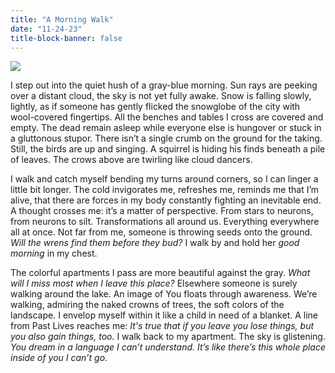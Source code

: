 ```yaml
---
title: "A Morning Walk"
date: "11-24-23"
title-block-banner: false
---
```


![](https://substackcdn.com/image/fetch/w_1456,c_limit,f_webp,q_auto:good,fl_progressive:steep/https%3A%2F%2Fsubstack-post-media.s3.amazonaws.com%2Fpublic%2Fimages%2F2f6a1a99-c4b8-410c-9c4d-fc4e80a7e001.heic)

I step out into the quiet hush of a gray-blue morning. Sun rays are peeking over a distant cloud, the sky is not yet fully awake. Snow is falling slowly, lightly, as if someone has gently flicked the snowglobe of the city with wool-covered fingertips. All the benches and tables I cross are covered and empty. The dead remain asleep while everyone else is hungover or stuck in a gluttonous stupor. There isn’t a single crumb on the ground for the taking. Still, the birds are up and singing. A squirrel is hiding his finds beneath a pile of leaves. The crows above are twirling like cloud dancers.

I walk and catch myself bending my turns around corners, so I can linger a little bit longer. The cold invigorates me, refreshes me, reminds me that I’m alive, that there are forces in my body constantly fighting an inevitable end. A thought crosses me: it’s a matter of perspective. From stars to neurons, from neurons to silt. Transformations all around us. Everything everywhere all at once. Not far from me, someone is throwing seeds onto the ground. *Will the wrens find them before they bud?* I walk by and hold her *good morning* in my chest.

The colorful apartments I pass are more beautiful against the gray. *What will I miss most when I leave this place?* Elsewhere someone is surely walking around the lake. An image of You floats through awareness. We’re walking, admiring the naked crowns of trees, the soft colors of the landscape. I envelop myself within it like a child in need of a blanket. A line from Past Lives reaches me: *It's true that if you leave you lose things, but you also gain things, too.* I walk back to my apartment. The sky is glistening. *You dream in a language I can’t understand. It’s like there’s this whole place inside of you I can’t go.*